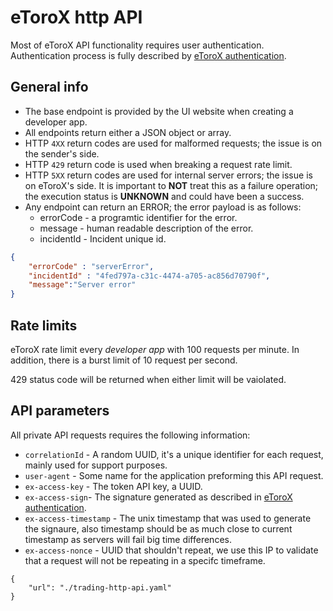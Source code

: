# eToroX http API

Most of eToroX API functionality requires user authentication.
Authentication process is fully described by [eToroX authentication](./authentication).

## General info
* The base endpoint is provided by the UI website when creating a developer app.
* All endpoints return either a JSON object or array.
* HTTP `4XX` return codes are used for malformed requests;
  the issue is on the sender's side.
* HTTP `429` return code is used when breaking a request rate limit.
* HTTP `5XX` return codes are used for internal server errors; the issue is on
  eToroX's side.
  It is important to **NOT** treat this as a failure operation; the execution status is
  **UNKNOWN** and could have been a success.
* Any endpoint can return an ERROR; the error payload is as follows:
    * errorCode - a programtic identifier for the error.
    * message - human readable description of the error.
    * incidentId - Incident unique id.
```json
{
    "errorCode" : "serverError",
    "incidentId" : "4fed797a-c31c-4474-a705-ac856d70790f",
    "message":"Server error"
}
```

## Rate limits
eToroX rate limit every *developer app* with 100 requests per minute.
In addition, there is a burst limit of 10 request per second.

429 status code will be returned when either limit will be vaiolated.

## API parameters 
All private API requests requires the following information:
* `correlationId` - A random UUID, it's a unique identifier for each request, mainly used for support purposes.
* `user-agent` - Some name for the application preforming this API request.
* `ex-access-key` - The token API key, a UUID.
* `ex-access-sign`- The signature generated as described in [eToroX authentication](authentication).
* `ex-access-timestamp` - The unix timestamp that was used to generate the signaure, also timestamp should be as much close to current timestamp as servers will fail big time differences.
* `ex-access-nonce` - UUID that shouldn't repeat, we use this IP to validate that a request will not be repeating in a specifc timeframe.

```embed-swagger
{         
    "url": "./trading-http-api.yaml"
}
```
